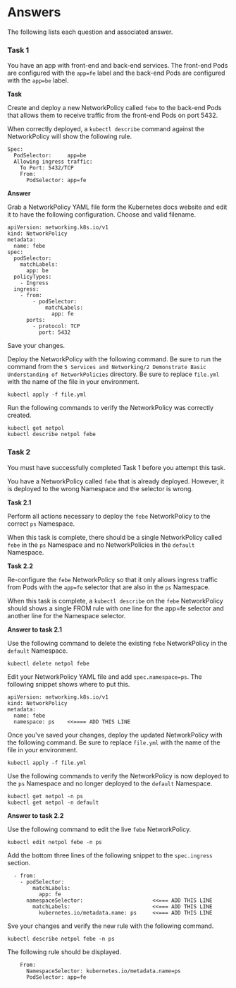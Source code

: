 # Answers

The following lists each question and associated answer.


### Task 1

You have an app with front-end and back-end services. The front-end Pods are configured with the `app=fe` label and the back-end Pods are configured with the `app=be` label.

**Task**

Create and deploy a new NetworkPolicy called `febe` to the back-end Pods that allows them to receive traffic from the front-end Pods on port 5432.

When correctly deployed, a `kubectl describe` command against the NetworkPolicy will show the following rule.

```
Spec:
  PodSelector:     app=be
  Allowing ingress traffic:
    To Port: 5432/TCP
    From:
      PodSelector: app=fe
```

**Answer**

Grab a NetworkPolicy YAML file form the Kubernetes docs website and edit it to have the following configuration. Choose and valid filename.

```
apiVersion: networking.k8s.io/v1
kind: NetworkPolicy
metadata:
  name: febe
spec:
  podSelector:
    matchLabels:
      app: be
  policyTypes:
    - Ingress
  ingress:
    - from:
        - podSelector:
            matchLabels:
              app: fe
      ports:
        - protocol: TCP
          port: 5432
```

Save your changes.

Deploy the NetworkPolicy with the following command. Be sure to run the command from the `5 Services and Networking/2 Demonstrate Basic Understanding of NetworkPolicies` directory. Be sure to replace `file.yml` with the name of the file in your environment.

```
kubectl apply -f file.yml
```

Run the following commands to verify the NetworkPolicy was correctly created.

```
kubectl get netpol
kubectl describe netpol febe
```

### Task 2

You must have successfully completed Task 1 before you attempt this task.

You have a NetworkPolicy called `febe` that is already deployed. However, it is deployed to the wrong Namespace and the selector is wrong.

**Task 2.1**

Perform all actions necessary to deploy the `febe` NetworkPolicy to the correct `ps` Namespace.

When this task is complete, there should be a single NetworkPolicy called `febe` in the `ps` Namespace and no NetworkPolicies in the `default` Namespace.

**Task 2.2**

Re-configure the `febe` NetworkPolicy so that it only allows ingress traffic from Pods with the `app=fe` selector that are also in the `ps` Namespace.

When this task is complete, a `kubectl describe` on the `febe` NetworkPolicy should shows a single FROM rule with one line for the app=fe selector and another line for the Namespace selector.

**Answer to task 2.1**

Use the following command to delete the existing `febe` NetworkPolicy in the `default` Namespace.

`kubectl delete netpol febe`

Edit your NetworkPolicy YAML file and add `spec.namespace=ps`. The following snippet shows where to put this.

```
apiVersion: networking.k8s.io/v1
kind: NetworkPolicy
metadata:
  name: febe
  namespace: ps    <<==== ADD THIS LINE
```

Once you've saved your changes, deploy the updated NetworkPolicy with the following command. Be sure to replace `file.yml` with the name of the file in your environment. 

`kubectl apply -f file.yml`

Use the following commands to verify the NetworkPolicy is now deployed to the `ps` Namespace and no longer deployed to the `default` Namespace.

```
kubectl get netpol -n ps
kubectl get netpol -n default
```

**Answer to task 2.2**

Use the following command to edit the live `febe` NetworkPolicy.

`kubectl edit netpol febe -n ps`

Add the bottom three lines of the following snippet to the `spec.ingress` section.

```
  - from:
    - podSelector:
        matchLabels:
          app: fe
      namespaceSelector:                      <<=== ADD THIS LINE
        matchLabels:                          <<=== ADD THIS LINE
          kubernetes.io/metadata.name: ps     <<=== ADD THIS LINE
```

Sve your changes and verify the new rule with the following command.

`kubectl describe netpol febe -n ps`

The following rule should be displayed.

```
    From:
      NamespaceSelector: kubernetes.io/metadata.name=ps
      PodSelector: app=fe
```


